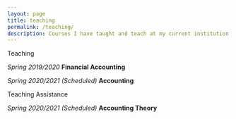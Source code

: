 ```yaml
---
layout: page
title: teaching
permalink: /teaching/
description: Courses I have taught and teach at my current institution
---
```


Teaching

*Spring 2019/2020* **Financial Accounting** 

*Spring 2020/2021 (Scheduled)* **Accounting** 


Teaching Assistance

*Spring 2020/2021 (Scheduled)* **Accounting Theory** 